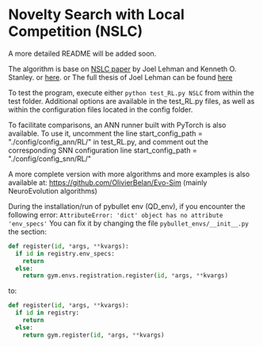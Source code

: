 # Novelty Search with Local Competition (NSLC)


A more detailed README will be added soon.

The algorithm is base on [NSLC paper](https://dl.acm.org/doi/10.1145/2001576.2001606) by Joel Lehman and Kenneth O. Stanley. or [here](https://www.researchgate.net/publication/220743050_Evolving_a_diversity_of_creatures_through_novelty_search_and_local_competition). or The full thesis of Joel Lehman can be found [here](http://joellehman.com/lehman-dissertation.pdf)

To test the program, execute either `python test_RL.py NSLC` from within the test folder. Additional options are available in the test_RL.py files, as well as within the configuration files located in the config folder.

To facilitate comparisons, an ANN runner built with PyTorch is also available. To use it, uncomment the line start_config_path = "./config/config_ann/RL/" in test_RL.py, and comment out the corresponding SNN configuration line start_config_path = "./config/config_snn/RL/"

A more complete version with more algorithms and more examples is also available at: https://github.com/OlivierBelan/Evo-Sim (mainly NeuroEvolution algorithms)


During the installation/run of pybullet env (QD_env), if you encounter the following error:
```AttributeError: 'dict' object has no attribute 'env_specs'```
You can fix it by changing the file ```pybullet_envs/__init__.py``` the section:
```python
def register(id, *args, **kvargs):
  if id in registry.env_specs:
    return
  else:
    return gym.envs.registration.register(id, *args, **kvargs)
```
to:
```python
def register(id, *args, **kvargs):
  if id in registry:
    return
  else:
    return gym.register(id, *args, **kvargs)
```
